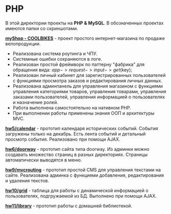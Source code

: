 # PHP

В этой директории проекты на **PHP & MySQL**. В обозначенных проектах имеются папки со скриншотами.

**[myShop - COOLBIKES](https://github.com/segakuz/repository/tree/master/PHP/myShop%20-%20COOLBIKES#myshop---coolbikes)** - 
проект простого интернет-магазина по продаже велопродукции. 
*	Реализована система роутинга и ЧПУ. 
*   Системные ошибки сохраняются в логе. 
*	Реализован простой фреймворк по паттерну "фабрика" для обращения вида: $app->request->input->get($key); 
*	Реализован личный кабинет для зарегистрированных пользователей с функциями просмотра заказов и редактирования личных данных. 
*	Реализована админпанель для управления магазином с функциями управления категориями товаров, управления товарами, управления заказами пользователей, управления информацией о пользователях и назначение ролей. 
*	Работа выполнена самостоятельно на нативном PHP. 
*	При выполнении работы применены знания ООП и архитектуры MVC.



**[hw5/calendar](https://github.com/segakuz/repository/edit/master/PHP/hw5/calendar)** - 
прототип календаря исторических событий. События загружены только на декабрь. Есть лента событий и детальный просмотр события. Реализовано при помощи AJAX.

**[hw6/doorway](https://github.com/segakuz/repository/edit/master/PHP/hw6/doorway)** - 
прототип сайта типа doorway. Из админки можно создавать множество страниц в разных директориях. Страницы автоматически выводятся в меню.

**[hw9/mvcrouting](https://github.com/segakuz/repository/edit/master/PHP/hw9/mvcrouting)** - 
прототип простой CMS для управления текстами на сайте. Реализована админка с функциями добавления, редактирования и удаления текстов.

**[hw10/grid](https://github.com/segakuz/repository/edit/master/PHP/hw10/grid)** - 
таблица для работы с динамической информацией о пользователях, подгружаемой из БД. Выполнено при помощи AJAX.

**[hw11/library](https://github.com/segakuz/repository/edit/master/PHP/hw11/library)** - 
прототип работы с домашней библиотекой.

